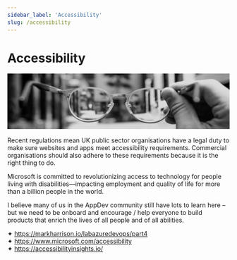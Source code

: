 ```yaml
---
sidebar_label: 'Accessibility'
slug: /accessibility
---
```


# Accessibility

![](images/17-accessibility.png)

Recent regulations mean UK public sector organisations have a legal duty to make sure websites and apps meet accessibility requirements. Commercial organisations should also adhere to these requirements because it is the right thing to do.

Microsoft is committed to revolutionizing access to technology for people living with disabilities—impacting employment and quality of life for more than a billion people in the world.

I believe many of us in the AppDev community still have lots to learn here – but we need to be onboard and encourage / help everyone to build products that enrich the lives of all people and of all abilities. 

&#x2726; <https://markharrison.io/labazuredevops/part4>  
&#x2726; <https://www.microsoft.com/accessibility>  
&#x2726; <https://accessibilityinsights.io/>  
